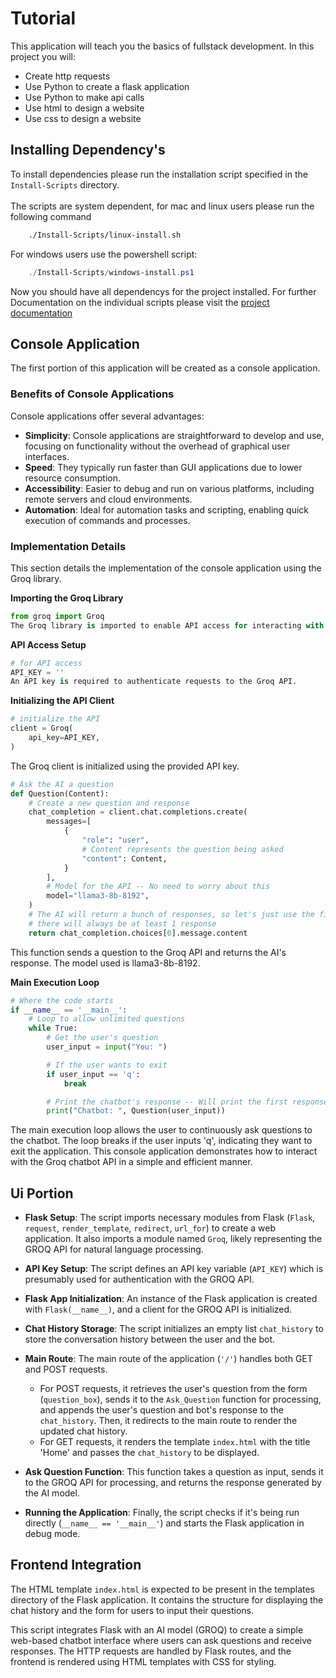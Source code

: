 # Tutorial
This application will teach you the basics of fullstack development. In this project you will:
- Create http requests
- Use Python to create a flask application
- Use Python to make api calls
- Use html to design a website
- Use css to design a website

## Installing Dependency's
To install dependencies please run the installation script specified in the `Install-Scripts` directory. <br><br>
The scripts are system dependent, for mac and linux users please run the following command
```sh
    ./Install-Scripts/linux-install.sh
```

For windows users use the powershell script:
```ps1
    ./Install-Scripts/windows-install.ps1
```

Now you should have all dependencys for the project installed. For further Documentation on the individual scripts please visit the [project documentation](Docs/dependency.md)

## Console Application

The first portion of this application will be created as a console application.

### Benefits of Console Applications
Console applications offer several advantages:

- **Simplicity**: Console applications are straightforward to develop and use, focusing on functionality without the overhead of graphical user interfaces.
- **Speed**: They typically run faster than GUI applications due to lower resource consumption.
- **Accessibility**: Easier to debug and run on various platforms, including remote servers and cloud environments.
- **Automation**: Ideal for automation tasks and scripting, enabling quick execution of commands and processes.

### Implementation Details

This section details the implementation of the console application using the Groq library.

**Importing the Groq Library**
```python
from groq import Groq
The Groq library is imported to enable API access for interacting with the chatbot.
```
**API Access Setup**

```python
# for API access
API_KEY = ''
An API key is required to authenticate requests to the Groq API.
```

**Initializing the API Client**
```python
# initialize the API
client = Groq(
    api_key=API_KEY,
)
```

The Groq client is initialized using the provided API key.

```python
# Ask the AI a question
def Question(Content):
    # Create a new question and response
    chat_completion = client.chat.completions.create(
        messages=[
            {
                "role": "user",
                # Content represents the question being asked
                "content": Content,
            }
        ],
        # Model for the API -- No need to worry about this
        model="llama3-8b-8192",
    )
    # The AI will return a bunch of responses, so let's just use the first because
    # there will always be at least 1 response
    return chat_completion.choices[0].message.content
```
This function sends a question to the Groq API and returns the AI's response. The model used is llama3-8b-8192.

**Main Execution Loop**
```python
# Where the code starts
if __name__ == '__main__':
    # Loop to allow unlimited questions
    while True:
        # Get the user's question
        user_input = input("You: ")

        # If the user wants to exit
        if user_input == 'q':
            break

        # Print the chatbot's response -- Will print the first response
        print("Chatbot: ", Question(user_input))
```

The main execution loop allows the user to continuously ask questions to the chatbot. The loop breaks if the user inputs 'q', indicating they want to exit the application.
This console application demonstrates how to interact with the Groq chatbot API in a simple and efficient manner.

## Ui Portion

- **Flask Setup**: The script imports necessary modules from Flask (`Flask`, `request`, `render_template`, `redirect`, `url_for`) to create a web application. It also imports a module named `Groq`, likely representing the GROQ API for natural language processing.

- **API Key Setup**: The script defines an API key variable (`API_KEY`) which is presumably used for authentication with the GROQ API.

- **Flask App Initialization**: An instance of the Flask application is created with `Flask(__name__)`, and a client for the GROQ API is initialized.

- **Chat History Storage**: The script initializes an empty list `chat_history` to store the conversation history between the user and the bot.

- **Main Route**: The main route of the application (`'/'`) handles both GET and POST requests.
  - For POST requests, it retrieves the user's question from the form (`question_box`), sends it to the `Ask_Question` function for processing, and appends the user's question and bot's response to the `chat_history`. Then, it redirects to the main route to render the updated chat history.
  - For GET requests, it renders the template `index.html` with the title 'Home' and passes the `chat_history` to be displayed.

- **Ask Question Function**: This function takes a question as input, sends it to the GROQ API for processing, and returns the response generated by the AI model.

- **Running the Application**: Finally, the script checks if it's being run directly (`__name__ == '__main__'`) and starts the Flask application in debug mode.

## Frontend Integration

The HTML template `index.html` is expected to be present in the templates directory of the Flask application. It contains the structure for displaying the chat history and the form for users to input their questions.

This script integrates Flask with an AI model (GROQ) to create a simple web-based chatbot interface where users can ask questions and receive responses. The HTTP requests are handled by Flask routes, and the frontend is rendered using HTML templates with CSS for styling.

